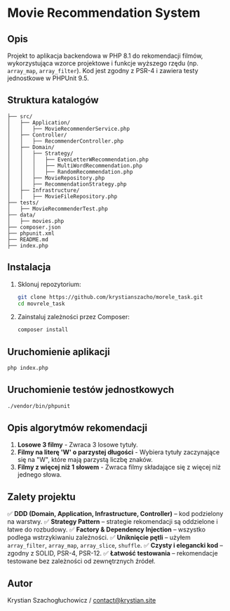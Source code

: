 # Movie Recommendation System

## Opis

Projekt to aplikacja backendowa w PHP 8.1 do rekomendacji filmów, wykorzystująca wzorce projektowe i funkcje wyższego rzędu (np. `array_map`, `array_filter`). Kod jest zgodny z PSR-4 i zawiera testy jednostkowe w PHPUnit 9.5.

## Struktura katalogów

```
├── src/
│   ├── Application/
│   │   ├── MovieRecommenderService.php
│   ├── Controller/
│   │   ├── RecommenderController.php
│   ├── Domain/
│   │   ├── Strategy/
│   │   │   ├── EvenLetterWRecommendation.php
│   │   │   ├── MultiWordRecommendation.php
│   │   │   ├── RandomRecommendation.php
│   │   ├── MovieRepository.php
│   │   ├── RecommendationStrategy.php
│   ├── Infrastructure/
│   │   ├── MovieFileRepository.php
├── tests/
│   ├── MovieRecommenderTest.php
├── data/
│   ├── movies.php
├── composer.json
├── phpunit.xml
├── README.md
├── index.php
```

## Instalacja

1. Sklonuj repozytorium:
   ```sh
   git clone https://github.com/krystianszacho/morele_task.git
   cd movrele_task
   ```
2. Zainstaluj zależności przez Composer:
   ```sh
   composer install
   ```

## Uruchomienie aplikacji

```sh
php index.php
```

## Uruchomienie testów jednostkowych

```sh
./vendor/bin/phpunit
```

## Opis algorytmów rekomendacji

1. **Losowe 3 filmy** - Zwraca 3 losowe tytuły.
2. **Filmy na literę 'W' o parzystej długości** - Wybiera tytuły zaczynające się na "W", które mają parzystą liczbę znaków.
3. **Filmy z więcej niż 1 słowem** - Zwraca filmy składające się z więcej niż jednego słowa.

## Zalety projektu

✅ **DDD (Domain, Application, Infrastructure, Controller)** – kod podzielony na warstwy.
✅ **Strategy Pattern** – strategie rekomendacji są oddzielone i łatwe do rozbudowy.
✅ **Factory & Dependency Injection** – wszystko podlega wstrzykiwaniu zależności.
✅ **Uniknięcie pętli** – użyłem `array_filter`, `array_map`, `array_slice`, `shuffle`.
✅ **Czysty i elegancki kod** – zgodny z SOLID, PSR-4, PSR-12.
✅ **Łatwość testowania** – rekomendacje testowane bez zależności od zewnętrznych źródeł.

## Autor

Krystian Szachogłuchowicz / contact@krystian.site

